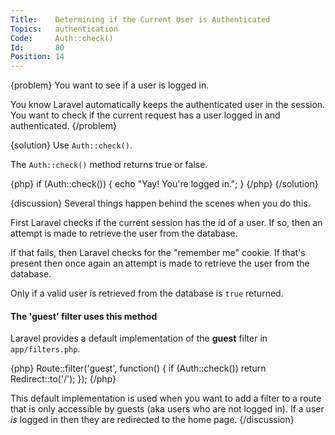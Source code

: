 ```yaml
---
Title:    Determining if the Current User is Authenticated
Topics:   authentication
Code:     Auth::check()
Id:       80
Position: 14
---
```


{problem}
You want to see if a user is logged in.

You know Laravel automatically keeps the authenticated user in the session. You want to check if the current request has a user logged in and authenticated.
{/problem}

{solution}
Use `Auth::check()`.

The `Auth::check()` method returns true or false.

{php}
if (Auth::check())
{
    echo "Yay! You're logged in.";
}
{/php}
{/solution}

{discussion}
Several things happen behind the scenes when you do this.

First Laravel checks if the current session has the id of a user. If so, then an attempt is made to retrieve the user from the database.

If that fails, then Laravel checks for the "remember me" cookie. If that's present then once again an attempt is made to retrieve the user from the database.

Only if a valid user is retrieved from the database is `true` returned.

#### The 'guest' filter uses this method

Laravel provides a default implementation of the **guest** filter in `app/filters.php`.

{php}
Route::filter('guest', function()
{
    if (Auth::check()) return Redirect::to('/');
});
{/php}

This default implementation is used when you want to add a filter to a route that is only accessible by guests (aka users who are not logged in). If a user _is_ logged in then they are redirected to the home page.
{/discussion}
